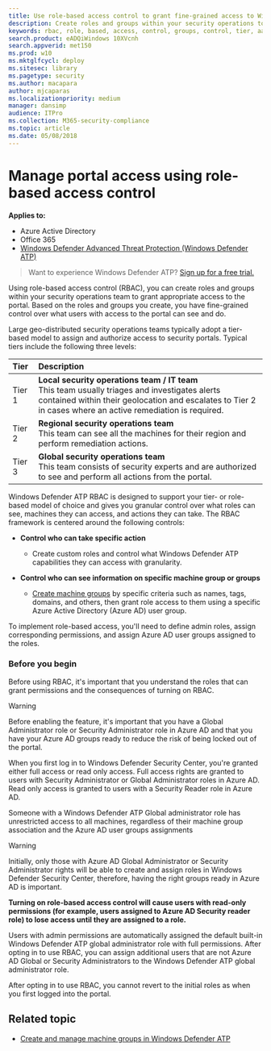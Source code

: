 ```yaml
---
title: Use role-based access control to grant fine-grained access to Windows Defender Security Center
description: Create roles and groups within your security operations to grant access to the portal.
keywords: rbac, role, based, access, control, groups, control, tier, aad
search.product: eADQiWindows 10XVcnh
search.appverid: met150
ms.prod: w10
ms.mktglfcycl: deploy
ms.sitesec: library
ms.pagetype: security
ms.author: macapara
author: mjcaparas
ms.localizationpriority: medium
manager: dansimp
audience: ITPro
ms.collection: M365-security-compliance 
ms.topic: article
ms.date: 05/08/2018
---
```


# Manage portal access using role-based access control
**Applies to:**
- Azure Active Directory
- Office 365
- [Windows Defender Advanced Threat Protection (Windows Defender ATP)](https://wincom.blob.core.windows.net/documents/Windows10_Commercial_Comparison.pdf)

>Want to experience Windows Defender ATP? [Sign up for a free trial.](https://www.microsoft.com/en-us/WindowsForBusiness/windows-atp?ocid=docs-wdatp-rbac-abovefoldlink)


Using role-based access control (RBAC), you can create roles and groups within your security operations team to grant appropriate access to the  portal. Based on the roles and groups you create, you have fine-grained control over what users with access to the portal can see and do. 

Large geo-distributed security operations teams typically adopt a tier-based model to assign and authorize access to security portals. Typical tiers include the following three levels:

Tier | Description
:---|:---
Tier 1 | **Local security operations team / IT team** <br> This team usually triages and investigates alerts contained within their geolocation and escalates to Tier 2 in cases where an active remediation is required.
Tier 2 | **Regional security operations team** <br> This team can see all the machines for their region and perform remediation actions.
Tier 3 | **Global security operations team** <br> This team consists of security experts and are authorized to see and perform all actions from the portal.

Windows Defender ATP RBAC is designed to support your tier- or role-based model of choice and gives you granular control over what roles can see, machines they can access, and actions they can take. The RBAC framework is centered around the following controls:

- **Control who can take specific action**
  - Create custom roles and control what Windows Defender ATP capabilities they can access with granularity.
 
- **Control who can see information on specific machine group or groups**
  - [Create machine groups](machine-groups-windows-defender-advanced-threat-protection.md) by specific criteria such as names, tags, domains, and others, then grant role access to them using a specific  Azure Active Directory (Azure AD) user group.

To implement role-based access, you'll need to define admin roles, assign corresponding permissions, and assign Azure AD user groups assigned to the roles.


### Before you begin
Before using RBAC, it's important that you understand the roles that can grant permissions and the consequences of turning on RBAC.


> [!WARNING]
> Before enabling the feature, it's important that you have a Global Administrator role or Security Administrator role in Azure AD and that you have your Azure AD groups ready to reduce the risk of being locked out of the portal. 

When you first log in to Windows Defender Security Center, you're granted either full access or read only access. Full access rights are granted to users with Security Administrator or Global Administrator roles in Azure AD. Read only access is granted to users with a Security Reader role in Azure AD. 

Someone with a Windows Defender ATP Global administrator role has unrestricted access to all machines, regardless of their machine group association and the Azure AD user groups assignments

> [!WARNING]
> Initially, only those with Azure AD Global Administrator or Security Administrator rights will be able to create and assign roles in Windows Defender Security Center, therefore, having the right groups ready in Azure AD is important.
>
> **Turning on role-based access control will cause users with read-only permissions (for example, users assigned to Azure AD Security reader role) to lose access until they are assigned to a role.** 
>
>Users with admin permissions are automatically assigned the default built-in Windows Defender ATP global administrator role with full permissions. After opting in to use RBAC, you can assign additional users that are not Azure AD Global or Security Administrators to the Windows Defender ATP global administrator role. 
>
> After opting in to use RBAC, you cannot revert to the initial roles as when you first logged into the portal. 



## Related topic
- [Create and manage machine groups in Windows Defender ATP](machine-groups-windows-defender-advanced-threat-protection.md)